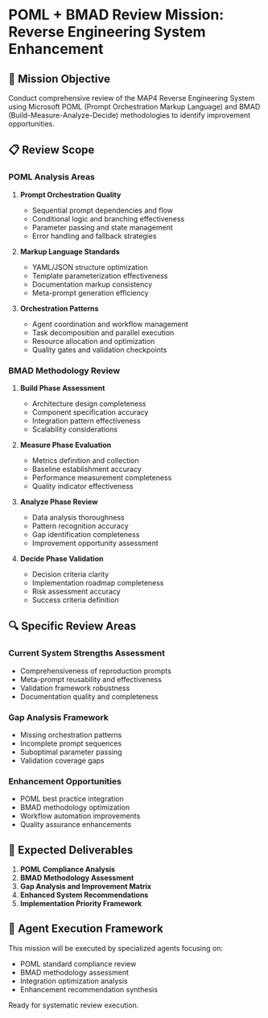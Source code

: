 # POML + BMAD Review Mission: Reverse Engineering System Enhancement

## 🎯 Mission Objective
Conduct comprehensive review of the MAP4 Reverse Engineering System using Microsoft POML (Prompt Orchestration Markup Language) and BMAD (Build-Measure-Analyze-Decide) methodologies to identify improvement opportunities.

## 📋 Review Scope

### POML Analysis Areas
1. **Prompt Orchestration Quality**
   - Sequential prompt dependencies and flow
   - Conditional logic and branching effectiveness
   - Parameter passing and state management
   - Error handling and fallback strategies

2. **Markup Language Standards**  
   - YAML/JSON structure optimization
   - Template parameterization effectiveness
   - Documentation markup consistency
   - Meta-prompt generation efficiency

3. **Orchestration Patterns**
   - Agent coordination and workflow management
   - Task decomposition and parallel execution
   - Resource allocation and optimization
   - Quality gates and validation checkpoints

### BMAD Methodology Review
1. **Build Phase Assessment**
   - Architecture design completeness
   - Component specification accuracy
   - Integration pattern effectiveness
   - Scalability considerations

2. **Measure Phase Evaluation**
   - Metrics definition and collection
   - Baseline establishment accuracy
   - Performance measurement completeness
   - Quality indicator effectiveness

3. **Analyze Phase Review**
   - Data analysis thoroughness
   - Pattern recognition accuracy
   - Gap identification completeness
   - Improvement opportunity assessment

4. **Decide Phase Validation**
   - Decision criteria clarity
   - Implementation roadmap completeness
   - Risk assessment accuracy
   - Success criteria definition

## 🔍 Specific Review Areas

### Current System Strengths Assessment
- Comprehensiveness of reproduction prompts
- Meta-prompt reusability and effectiveness
- Validation framework robustness
- Documentation quality and completeness

### Gap Analysis Framework
- Missing orchestration patterns
- Incomplete prompt sequences  
- Suboptimal parameter passing
- Validation coverage gaps

### Enhancement Opportunities
- POML best practice integration
- BMAD methodology optimization
- Workflow automation improvements
- Quality assurance enhancements

## 🎯 Expected Deliverables

1. **POML Compliance Analysis**
2. **BMAD Methodology Assessment**  
3. **Gap Analysis and Improvement Matrix**
4. **Enhanced System Recommendations**
5. **Implementation Priority Framework**

## 🚀 Agent Execution Framework

This mission will be executed by specialized agents focusing on:
- POML standard compliance review
- BMAD methodology assessment
- Integration optimization analysis
- Enhancement recommendation synthesis

Ready for systematic review execution.